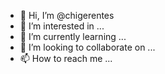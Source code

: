 - 👋 Hi, I’m @chigerentes
- 👀 I’m interested in ...
- 🌱 I’m currently learning ...
- 💞️ I’m looking to collaborate on ...
- 📫 How to reach me ...

<!---
chigerentes/chigerentes is a ✨ special ✨ repository because its `README.md` (this file) appears on your GitHub profile.
You can click the Preview link to take a look at your changes.
--->
